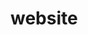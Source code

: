 # website

<!--

proper use of context
add pub/sub topic with terraform
create service account + creds for function
upload function with terraform
css variables
add comments
add diagram

 -->

